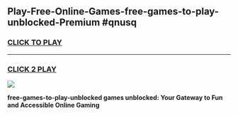 
## Play-Free-Online-Games-free-games-to-play-unblocked-Premium #qnusq
<h3>
<a href="https://premium.freeplayer.one?title=free-games-to-play-unblocked&ref=8M">CLICK TO PLAY</a></h3>
<hr>

<h3>
<a href="https://premium.freeplayer.one?title=free-games-to-play-unblocked&ref=8M">CLICK 2 PLAY</a>
  
</h3>

<a href="https://premium.freeplayer.one?title=free-games-to-play-unblocked&ref=8M"><img src="https://clearcache.store/games.png"></a>


**free-games-to-play-unblocked games unblocked: Your Gateway to Fun and Accessible Online Gaming**
